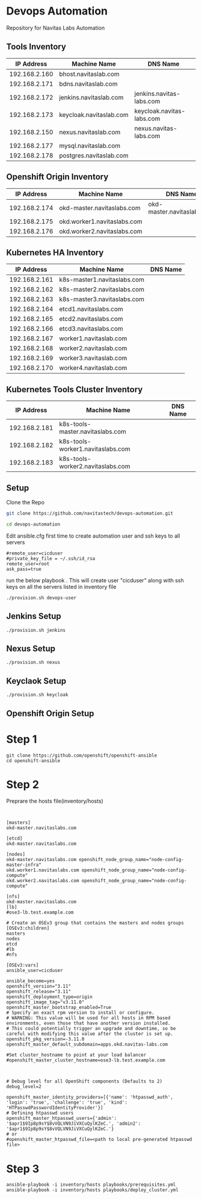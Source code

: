 # Devops Automation

Repository for Navitas Labs Automation

## Tools Inventory
| IP Address  | Machine Name | DNS Name | 
| ------------- | ------------- |------------- |
| 192.168.2.160 |  bhost.navitaslab.com |   |
| 192.168.2.171 |  bdns.navitaslab.com |  | 
| 192.168.2.172 |  jenkins.navitaslab.com | jenkins.navitas-labs.com |  
| 192.168.2.173 |  keycloak.navitaslab.com | keycloak.navitas-labs.com | 
| 192.168.2.150 |  nexus.navitaslab.com |  nexus.navitas-labs.com | 
| 192.168.2.177 |  mysql.navitaslab.com |  |
| 192.168.2.178 |  postgres.navitaslab.com |  |

## Openshift Origin Inventory
| IP Address  | Machine Name | DNS Name | 
| ------------- | ------------- |------------- |
| 192.168.2.174 | okd-master.navitaslabs.com  |  okd-master.navitaslabs.com |
| 192.168.2.175 |  okd.worker1.navitaslabs.com |  |
| 192.168.2.176 | okd.worker2.navitaslabs.com |  |

## Kubernetes HA Inventory
| IP Address  | Machine Name | DNS Name | 
| ------------- | ------------- |------------- |
| 192.168.2.161	| k8s-master1.navitaslabs.com |    |
| 192.168.2.162	| k8s-master2.navitaslabs.com |   | 
| 192.168.2.163 | k8s-master3.navitaslabs.com |   | 
| 192.168.2.164 | etcd1.navitaslabs.com  |  |  
| 192.168.2.165	| etcd2.navitaslabs.com |  |  
| 192.168.2.166 | etcd3.navitaslabs.com |   | 
| 192.168.2.167	| worker1.navitaslab.com |   | 
| 192.168.2.168	| worker2.navitaslab.com |   | 
| 192.168.2.169 | worker3.navitaslab.com |   | 
| 192.168.2.170 | worker4.navitaslab.com |   | 

## Kubernetes Tools Cluster Inventory
| IP Address  | Machine Name | DNS Name | 
| ------------- | ------------- |------------- |
| 192.168.2.181	| k8s-tools-master.navitaslabs.com |    |
| 192.168.2.182	| k8s-tools-worker1.navitaslabs.com |   | 
| 192.168.2.183 | k8s-tools-worker2.navitaslabs.com |   | 

## Setup

 Clone the Repo

```bash
git clone https://github.com/navitastech/devops-automation.git

cd devops-automation


```
Edit ansible.cfg first time to create automation user and ssh keys to all servers
```
#remote_user=cicduser
#private_key_file = ~/.ssh/id_rsa
remote_user=root
ask_pass=true
```
run the below playbook . This will create user "cicduser"  along with ssh keys on all the servers listed in inventory file
```
./provision.sh devops-user
````
## Jenkins Setup

```
./provision.sh jenkins
````

## Nexus Setup

```
./provision.sh nexus
````

## Keyclaok Setup

```
./provision.sh keycloak
````
 
## Openshift Origin Setup

# Step 1
```
git clone https://github.com/openshift/openshift-ansible
cd openshift-ansible
```
# Step 2
Preprare the hosts file(inventory/hosts)
```


[masters]
okd-master.navitaslabs.com

[etcd]
okd-master.navitaslabs.com

[nodes]
okd-master.navitaslabs.com openshift_node_group_name="node-config-master-infra"
okd.worker1.navitaslabs.com openshift_node_group_name="node-config-compute"
okd.worker2.navitaslabs.com openshift_node_group_name="node-config-compute"

[nfs]
okd-master.navitaslabs.com
[lb]
#ose3-lb.test.example.com

# Create an OSEv3 group that contains the masters and nodes groups
[OSEv3:children]
masters
nodes
etcd
#lb
#nfs

[OSEv3:vars]
ansible_user=cicduser

ansible_become=yes
openshift_version="3.11"
openshift_release="3.11"
openshift_deployment_type=origin
openshift_image_tag="v3.11.0"
openshift_master_bootstrap_enabled=True
# Specify an exact rpm version to install or configure.
# WARNING: This value will be used for all hosts in RPM based environments, even those that have another version installed.
# This could potentially trigger an upgrade and downtime, so be careful with modifying this value after the cluster is set up.
openshift_pkg_version=-3.11.0
openshift_master_default_subdomain=apps.okd.navitas-labs.com

#Set cluster_hostname to point at your load balancer
#openshift_master_cluster_hostname=ose3-lb.test.example.com


 
# Debug level for all OpenShift components (Defaults to 2)
debug_level=2

openshift_master_identity_providers=[{'name': 'htpasswd_auth', 'login': 'true', 'challenge': 'true', 'kind': 'HTPasswdPasswordIdentityProvider'}]
# Defining htpasswd users
openshift_master_htpasswd_users={'admin': '$apr1$9Ip8p9sY$8vVQLVN9JiVXCuQylKZeC.', 'admin2': '$apr1$9Ip8p9sY$8vVQLVN9JiVXCuQylKZeC.'}
# or
#openshift_master_htpasswd_file=<path to local pre-generated htpasswd file>
```

# Step 3
```
ansible-playbook -i inventory/hosts playbooks/prerequisites.yml
ansible-playbook -i inventory/hosts playbooks/deploy_cluster.yml
```
